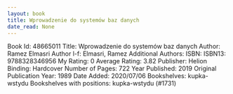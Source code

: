 ```yaml
---
layout: book
title: Wprowadzenie do systemów baz danych
date_read: None
---
```


Book Id: 48665011
Title: Wprowadzenie do systemów baz danych
Author: Ramez Elmasri
Author l-f: Elmasri, Ramez
Additional Authors: 
ISBN: 
ISBN13: 9788328346956
My Rating: 0
Average Rating: 3.82
Publisher: Helion
Binding: Hardcover
Number of Pages: 722
Year Published: 2019
Original Publication Year: 1989
Date Added: 2020/07/06
Bookshelves: kupka-wstydu
Bookshelves with positions: kupka-wstydu (#1731)

